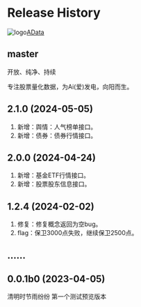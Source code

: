 Release History
===============

![logo](https://adata.30006124.xyz/favicon.ico)[AData](https://github.com/1nchaos/adata)

master
------
开放、纯净、持续

专注股票量化数据，为Ai(爱)发电，向阳而生。

2.1.0 (2024-05-05)
------------------
1. 新增：舆情：人气榜单接口。
2. 新增：债券：债券行情接口。

2.0.0 (2024-04-24)
------------------
1. 新增：基金ETF行情接口。
2. 新增：股票股东信息接口。

1.2.4 (2024-02-02)
------------------
1. 修复：修复概念返回为空bug。
2. flag：保卫3000点失败，继续保卫2500点。

......
------------------

0.0.1b0 (2023-04-05)
------------------
清明时节雨纷纷
第一个测试预览版本
